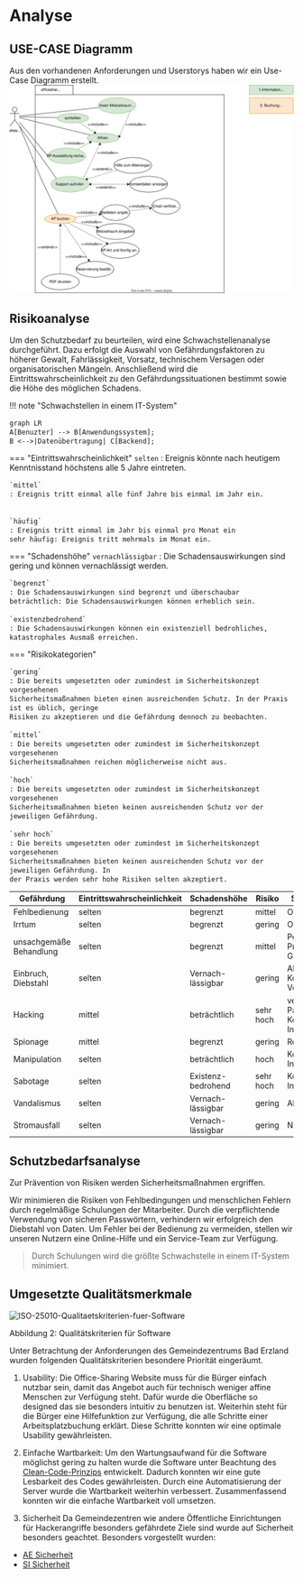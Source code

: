# Analyse

## USE-CASE Diagramm

Aus den vorhandenen Anforderungen und Userstorys haben wir ein Use-Case Diagramm erstellt.
![USE-CASE](https://github.com/gz-bad-erzland-p2/Dokumentation/raw/master/docs/assets/svg/UseCase_v2.svg)


## Risikoanalyse

Um den Schutzbedarf zu beurteilen, wird eine Schwachstellenanalyse durchgeführt. Dazu erfolgt die
Auswahl von Gefährdungsfaktoren zu höherer Gewalt, Fahrlässigkeit, Vorsatz, technischem Versagen
oder organisatorischen Mängeln. Anschließend wird die Eintrittswahrscheinlichkeit zu den
Gefährdungssituationen bestimmt sowie die Höhe des möglichen Schadens.


!!! note "Schwachstellen in einem IT-System"
``` mermaid
graph LR
A[Benuzter] --> B[Anwendungssystem];
B <-->|Datenübertragung| C[Backend];
```

=== "Eintrittswahrscheinlichkeit"
    `selten`
    : Ereignis könnte nach heutigem Kenntnisstand höchstens alle 5 Jahre eintreten.
    
    `mittel`
    : Ereignis tritt einmal alle fünf Jahre bis einmal im Jahr ein.
    
    
    `häufig`
    : Ereignis tritt einmal im Jahr bis einmal pro Monat ein
    sehr häufig: Ereignis tritt mehrmals im Monat ein.

=== "Schadenshöhe"
    `vernachlässigbar`
    : Die Schadensauswirkungen sind gering und können vernachlässigt werden.
    
    `begrenzt`
    : Die Schadensauswirkungen sind begrenzt und überschaubar
    beträchtlich: Die Schadensauswirkungen können erheblich sein.
    
    `existenzbedrohend`
    : Die Schadensauswirkungen können ein existenziell bedrohliches,
    katastrophales Ausmaß erreichen.

=== "Risikokategorien"

    `gering`
    : Die bereits umgesetzten oder zumindest im Sicherheitskonzept vorgesehenen
    Sicherheitsmaßnahmen bieten einen ausreichenden Schutz. In der Praxis ist es üblich, geringe
    Risiken zu akzeptieren und die Gefährdung dennoch zu beobachten.
    
    `mittel`
    : Die bereits umgesetzten oder zumindest im Sicherheitskonzept vorgesehenen
    Sicherheitsmaßnahmen reichen möglicherweise nicht aus.
    
    `hoch`
    : Die bereits umgesetzten oder zumindest im Sicherheitskonzept vorgesehenen
    Sicherheitsmaßnahmen bieten keinen ausreichenden Schutz vor der jeweiligen Gefährdung.
    
    `sehr hoch`
    : Die bereits umgesetzten oder zumindest im Sicherheitskonzept vorgesehenen
    Sicherheitsmaßnahmen bieten keinen ausreichenden Schutz vor der jeweiligen Gefährdung. In
    der Praxis werden sehr hohe Risiken selten akzeptiert.


| **Gefährdung**          | **Eintrittswahrscheinlichkeit** | **Schadenshöhe**   | **Risiko** | **Schutzmaßnahmen**  |
|-------------------------|---------------------------------|--------------------|------------|----------------------|
| Fehlbedienung           | selten                          | begrenzt           | mittel     | Onlinehilfe, UI-Lock |
| Irrtum                  | selten                          | begrenzt           | gering     | Onlinehilfe, UI-Lock |
| unsachgemäße Behandlung | selten                          | begrenzt           | mittel     | Personal vor Ort, Protokollierung der Gerätenutzung |
| Einbruch, Diebstahl     | selten                          | Vernach-lässigbar  | gering     | Alamanalage, Kontrolle auf Vollständigkeit |
| Hacking                 | mittel                          | beträchtlich       | sehr hoch  | verschlüsselte Passwortspeicherung, Kontrolle gegen SQL Injection  |
| Spionage                | mittel                          | begrenzt           | gering     | Rollenverwaltung     |
| Manipulation            | selten                          | beträchtlich       | hoch       | Kontrolle gegen SQL-Injection|
| Sabotage                | selten                          | Existenz-bedrohend | sehr hoch  | Kontrolle gegen SQL-Injection                     |
| Vandalismus             | selten                          | Vernach-lässigbar  | gering     | Alarmanalge                    |
| Stromausfall            | selten                          | Vernach-lässigbar  | gering     | Notstromaggregat


## Schutzbedarfsanalyse

Zur Prävention von Risiken werden Sicherheitsmaßnahmen ergriffen.

Wir minimieren die Risiken von Fehlbedingungen und menschlichen Fehlern durch regelmäßige Schulungen der Mitarbeiter. Durch die verpflichtende Verwendung von sicheren Passwörtern, verhindern wir erfolgreich den Diebstahl von Daten. Um Fehler bei der Bedienung zu vermeiden, stellen wir unseren Nutzern eine Online-Hilfe und ein Service-Team zur Verfügung.

> Durch Schulungen wird die größte Schwachstelle in einem IT-System minimiert.

## Umgesetzte Qualitätsmerkmale

![ISO-25010-Qualitaetskriterien-fuer-Software](https://user-images.githubusercontent.com/57149152/214249290-f8be5a93-f559-4e93-b987-ca380c2d430f.jpg)

Abbildung 2: Qualitätskriterien für Software

Unter Betrachtung der Anforderungen des Gemeindezentrums Bad Erzland wurden folgenden Qualitätskriterien besondere Priorität eingeräumt.

1. Usability:
   Die Office-Sharing Website muss für die Bürger einfach nutzbar sein, damit das Angebot auch für technisch weniger affine Menschen zur Verfügung steht.
   Dafür wurde die Oberfläche so designed das sie besonders intuitiv zu benutzen ist. Weiterhin steht für die Bürger eine Hilfefunktion zur Verfügung, die alle Schritte einer Arbeitsplatzbuchung erklärt. Diese Schritte konnten wir eine optimale Usability gewährleisten.

2. Einfache Wartbarkeit:
   Um den Wartungsaufwand für die Software möglichst gering zu halten wurde die Software unter Beachtung des [Clean-Code-Prinzips](https://t2informatik.de/wissen-kompakt/clean-code/) entwickelt. Dadurch konnten wir eine gute Lesbarkeit des Codes gewährleisten. Durch eine Automatisierung der Server wurde die Wartbarkeit weiterhin verbessert. Zusammenfassend konnten wir die einfache Wartbarkeit voll umsetzen.

3. Sicherheit
   Da Gemeindezentren wie andere Öffentliche Einrichtungen für Hackerangriffe besonders gefährdete Ziele sind wurde auf Sicherheit besonders geachtet.
   Besonders vorgestellt wurden:
- [AE Sicherheit](/vortrag/06_ae-module/03_sicherheit/)
- [SI Sicherheit](/vortrag/09_si-module/03_sicherheit/)

[^1]: Schichtenmodell der Informatik: Skript_WissenschaftInformatikIGD19.docx, Seite 4, ©Rie (27.02.2023)
[^2]: Qualitätskriterien für Software: https://www.inztitut.de/blog/glossar/iso-25010/ (24.01.23)
[^3]: https://t2informatik.de/wissen-kompakt/clean-code/ (27.02.2023)
